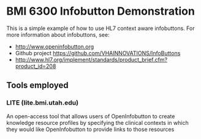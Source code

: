 # BMI 6300 Infobutton Demonstration
This is a simple example of how to use HL7 context aware infobuttons. For more information about infobuttons, see:

* http://www.openinfobutton.org
* Github project https://github.com/VHAINNOVATIONS/InfoButtons
* http://www.hl7.org/implement/standards/product_brief.cfm?product_id=208

## Tools employed

### LITE (lite.bmi.utah.edu)
An open-access tool that allows users of OpenInfobutton to create knowledge resource profiles by specifying the clinical contexts in which they would like OpenInfobutton to provide links to those resources
